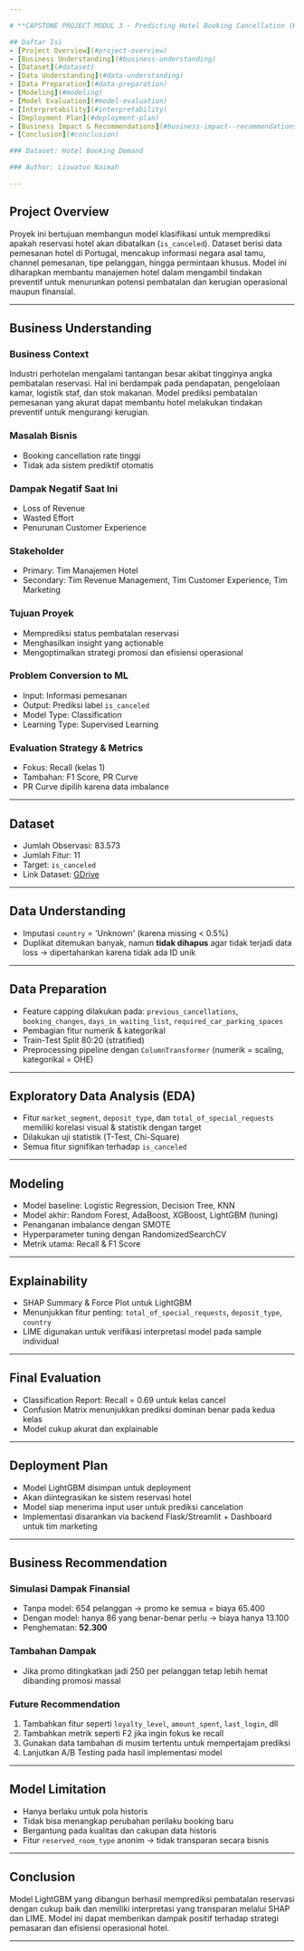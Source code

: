 ```yaml
---

# **CAPSTONE PROJECT MODUL 3 - Predicting Hotel Booking Cancellation (Klasifikasi)**

## Daftar Isi
- [Project Overview](#project-overview)
- [Business Understanding](#business-understanding)
- [Dataset](#dataset)
- [Data Understanding](#data-understanding)
- [Data Preparation](#data-preparation)
- [Modeling](#modeling)
- [Model Evaluation](#model-evaluation)
- [Interpretability](#interpretability)
- [Deployment Plan](#deployment-plan)
- [Business Impact & Recommendations](#business-impact--recommendations)
- [Conclusion](#conclusion)

### Dataset: Hotel Booking Demand

### Author: Liswatun Naimah

---
```


## Project Overview

Proyek ini bertujuan membangun model klasifikasi untuk memprediksi apakah reservasi hotel akan dibatalkan (`is_canceled`). Dataset berisi data pemesanan hotel di Portugal, mencakup informasi negara asal tamu, channel pemesanan, tipe pelanggan, hingga permintaan khusus. Model ini diharapkan membantu manajemen hotel dalam mengambil tindakan preventif untuk menurunkan potensi pembatalan dan kerugian operasional maupun finansial.

---

## Business Understanding

### Business Context

Industri perhotelan mengalami tantangan besar akibat tingginya angka pembatalan reservasi. Hal ini berdampak pada pendapatan, pengelolaan kamar, logistik staf, dan stok makanan. Model prediksi pembatalan pemesanan yang akurat dapat membantu hotel melakukan tindakan preventif untuk mengurangi kerugian.

### Masalah Bisnis

* Booking cancellation rate tinggi
* Tidak ada sistem prediktif otomatis

### Dampak Negatif Saat Ini

* Loss of Revenue
* Wasted Effort
* Penurunan Customer Experience

### Stakeholder

* Primary: Tim Manajemen Hotel
* Secondary: Tim Revenue Management, Tim Customer Experience, Tim Marketing

### Tujuan Proyek

* Memprediksi status pembatalan reservasi
* Menghasilkan insight yang actionable
* Mengoptimalkan strategi promosi dan efisiensi operasional

### Problem Conversion to ML

* Input: Informasi pemesanan
* Output: Prediksi label `is_canceled`
* Model Type: Classification
* Learning Type: Supervised Learning

### Evaluation Strategy & Metrics

* Fokus: Recall (kelas 1)
* Tambahan: F1 Score, PR Curve
* PR Curve dipilih karena data imbalance

---

## Dataset

* Jumlah Observasi: 83.573
* Jumlah Fitur: 11
* Target: `is_canceled`
* Link Dataset: [GDrive](https://drive.google.com/file/d/1YGCuluHZC8PvNAXNXF4ymu1jM6ejHSJv/view?usp=drive_link)

---

## Data Understanding

* Imputasi `country` = 'Unknown' (karena missing < 0.5%)
* Duplikat ditemukan banyak, namun **tidak dihapus** agar tidak terjadi data loss → dipertahankan karena tidak ada ID unik

---

## Data Preparation

* Feature capping dilakukan pada: `previous_cancellations`, `booking_changes`, `days_in_waiting_list`, `required_car_parking_spaces`
* Pembagian fitur numerik & kategorikal
* Train-Test Split 80:20 (stratified)
* Preprocessing pipeline dengan `ColumnTransformer` (numerik = scaling, kategorikal = OHE)

---

## Exploratory Data Analysis (EDA)

* Fitur `market_segment`, `deposit_type`, dan `total_of_special_requests` memiliki korelasi visual & statistik dengan target
* Dilakukan uji statistik (T-Test, Chi-Square)
* Semua fitur signifikan terhadap `is_canceled`

---

## Modeling

* Model baseline: Logistic Regression, Decision Tree, KNN
* Model akhir: Random Forest, AdaBoost, XGBoost, LightGBM (tuning)
* Penanganan imbalance dengan SMOTE
* Hyperparameter tuning dengan RandomizedSearchCV
* Metrik utama: Recall & F1 Score

---

## Explainability

* SHAP Summary & Force Plot untuk LightGBM
* Menunjukkan fitur penting: `total_of_special_requests`, `deposit_type`, `country`
* LIME digunakan untuk verifikasi interpretasi model pada sample individual

---

## Final Evaluation

* Classification Report: Recall = 0.69 untuk kelas cancel
* Confusion Matrix menunjukkan prediksi dominan benar pada kedua kelas
* Model cukup akurat dan explainable

---

## Deployment Plan

* Model LightGBM disimpan untuk deployment
* Akan diintegrasikan ke sistem reservasi hotel
* Model siap menerima input user untuk prediksi cancelation
* Implementasi disarankan via backend Flask/Streamlit + Dashboard untuk tim marketing

---

## Business Recommendation

### Simulasi Dampak Finansial

* Tanpa model: 654 pelanggan → promo ke semua = biaya 65.400
* Dengan model: hanya 86 yang benar-benar perlu → biaya hanya 13.100
* Penghematan: **52.300**

### Tambahan Dampak

* Jika promo ditingkatkan jadi 250 per pelanggan tetap lebih hemat dibanding promosi massal

### Future Recommendation

1. Tambahkan fitur seperti `loyalty_level`, `amount_spent`, `last_login`, dll
2. Tambahkan metrik seperti F2 jika ingin fokus ke recall
3. Gunakan data tambahan di musim tertentu untuk mempertajam prediksi
4. Lanjutkan A/B Testing pada hasil implementasi model

---

## Model Limitation

* Hanya berlaku untuk pola historis
* Tidak bisa menangkap perubahan perilaku booking baru
* Bergantung pada kualitas dan cakupan data historis
* Fitur `reserved_room_type` anonim → tidak transparan secara bisnis

---

## Conclusion

Model LightGBM yang dibangun berhasil memprediksi pembatalan reservasi dengan cukup baik dan memiliki interpretasi yang transparan melalui SHAP dan LIME. Model ini dapat memberikan dampak positif terhadap strategi pemasaran dan efisiensi operasional hotel.

---
